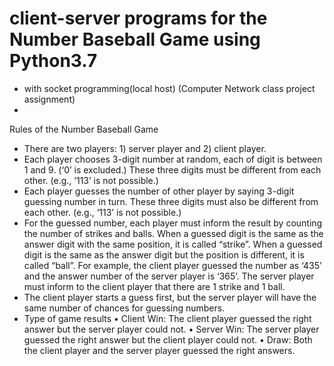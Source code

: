 # client-server programs for the Number Baseball Game using Python3.7
- with socket programming(local host)
(Computer Network class project assignment)
- 

Rules of the Number Baseball Game
- There are two players: 1) server player and 2) client player.
- Each player chooses 3-digit number at random, each of digit is between 1 and 9. (‘0’ is excluded.)
These three digits must be different from each other. (e.g., ‘113’ is not possible.)
- Each player guesses the number of other player by saying 3-digit guessing number in turn. These
three digits must also be different from each other. (e.g., ‘113’ is not possible.)
- For the guessed number, each player must inform the result by counting the number of strikes
and balls. When a guessed digit is the same as the answer digit with the same position, it is called
“strike”. When a guessed digit is the same as the answer digit but the position is different, it is
called “ball”. For example, the client player guessed the number as ‘435’ and the answer number of
the server player is ‘365’. The server player must inform to the client player that there are 1 strike
and 1 ball.
- The client player starts a guess first, but the server player will have the same number of chances
for guessing numbers.
- Type of game results
• Client Win: The client player guessed the right answer but the server player could not.
• Server Win: The server player guessed the right answer but the client player could not.
• Draw: Both the client player and the server player guessed the right answers.
